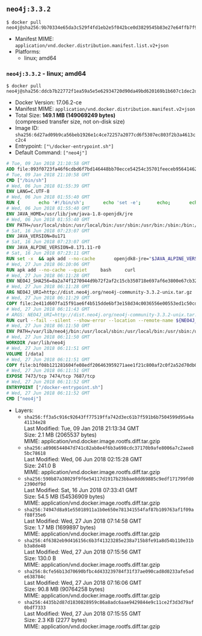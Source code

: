 ## `neo4j:3.3.2`

```console
$ docker pull neo4j@sha256:9b70334e65da3c529f4fd1eb2e5f042bce0d3829545b83e27e64ffb7f9c7ba18
```

-	Manifest MIME: `application/vnd.docker.distribution.manifest.list.v2+json`
-	Platforms:
	-	linux; amd64

### `neo4j:3.3.2` - linux; amd64

```console
$ docker pull neo4j@sha256:ddcb7b22772f1ea59a5e5e62934720d90da49bd620169b1b607c1dec2de54823
```

-	Docker Version: 17.06.2-ce
-	Manifest MIME: `application/vnd.docker.distribution.manifest.v2+json`
-	Total Size: **149.1 MB (149069249 bytes)**  
	(compressed transfer size, not on-disk size)
-	Image ID: `sha256:6d27ad09b9ca56beb1926e1c4ce72257a2077cd6f5307ec803f2b3a4613cc2c4`
-	Entrypoint: `["\/docker-entrypoint.sh"]`
-	Default Command: `["neo4j"]`

```dockerfile
# Tue, 09 Jan 2018 21:10:58 GMT
ADD file:093f0723fa46f6cdbd6f7bd146448bb70ecce54254c35701feeceb956414622f in / 
# Tue, 09 Jan 2018 21:10:58 GMT
CMD ["/bin/sh"]
# Wed, 06 Jun 2018 01:55:39 GMT
ENV LANG=C.UTF-8
# Wed, 06 Jun 2018 01:55:40 GMT
RUN { 		echo '#!/bin/sh'; 		echo 'set -e'; 		echo; 		echo 'dirname "$(dirname "$(readlink -f "$(which javac || which java)")")"'; 	} > /usr/local/bin/docker-java-home 	&& chmod +x /usr/local/bin/docker-java-home
# Wed, 06 Jun 2018 01:55:40 GMT
ENV JAVA_HOME=/usr/lib/jvm/java-1.8-openjdk/jre
# Wed, 06 Jun 2018 01:55:40 GMT
ENV PATH=/usr/local/sbin:/usr/local/bin:/usr/sbin:/usr/bin:/sbin:/bin:/usr/lib/jvm/java-1.8-openjdk/jre/bin:/usr/lib/jvm/java-1.8-openjdk/bin
# Sat, 16 Jun 2018 07:23:07 GMT
ENV JAVA_VERSION=8u171
# Sat, 16 Jun 2018 07:23:07 GMT
ENV JAVA_ALPINE_VERSION=8.171.11-r0
# Sat, 16 Jun 2018 07:23:11 GMT
RUN set -x 	&& apk add --no-cache 		openjdk8-jre="$JAVA_ALPINE_VERSION" 	&& [ "$JAVA_HOME" = "$(docker-java-home)" ]
# Wed, 27 Jun 2018 06:10:06 GMT
RUN apk add --no-cache --quiet     bash     curl
# Wed, 27 Jun 2018 06:11:28 GMT
ENV NEO4J_SHA256=8a2a74f1270944d9b72f2af2c15cb350718e697af6e3800e67cb32a5d1605f6e NEO4J_TARBALL=neo4j-community-3.3.2-unix.tar.gz NEO4J_EDITION=community
# Wed, 27 Jun 2018 06:11:28 GMT
ARG NEO4J_URI=http://dist.neo4j.org/neo4j-community-3.3.2-unix.tar.gz
# Wed, 27 Jun 2018 06:11:29 GMT
COPY file:2e411d607fa15f91ae6f4b515dde6bf3e158d34c0036556e00553ed1c50cd63d in /tmp/ 
# Wed, 27 Jun 2018 06:11:43 GMT
# ARGS: NEO4J_URI=http://dist.neo4j.org/neo4j-community-3.3.2-unix.tar.gz
RUN curl --fail --silent --show-error --location --remote-name ${NEO4J_URI}     && echo "${NEO4J_SHA256}  ${NEO4J_TARBALL}" | sha256sum -csw -     && tar --extract --file ${NEO4J_TARBALL} --directory /var/lib     && mv /var/lib/neo4j-* /var/lib/neo4j     && rm ${NEO4J_TARBALL}     && mv /var/lib/neo4j/data /data     && ln -s /data /var/lib/neo4j/data     && apk del curl
# Wed, 27 Jun 2018 06:11:50 GMT
ENV PATH=/var/lib/neo4j/bin:/usr/local/sbin:/usr/local/bin:/usr/sbin:/usr/bin:/sbin:/bin:/usr/lib/jvm/java-1.8-openjdk/jre/bin:/usr/lib/jvm/java-1.8-openjdk/bin
# Wed, 27 Jun 2018 06:11:50 GMT
WORKDIR /var/lib/neo4j
# Wed, 27 Jun 2018 06:11:51 GMT
VOLUME [/data]
# Wed, 27 Jun 2018 06:11:51 GMT
COPY file:b1f08b121281604fe08edf206463959271aee1f21c800af2c0f2a52d70db0f3e in /docker-entrypoint.sh 
# Wed, 27 Jun 2018 06:11:51 GMT
EXPOSE 7473/tcp 7474/tcp 7687/tcp
# Wed, 27 Jun 2018 06:11:52 GMT
ENTRYPOINT ["/docker-entrypoint.sh"]
# Wed, 27 Jun 2018 06:11:52 GMT
CMD ["neo4j"]
```

-	Layers:
	-	`sha256:ff3a5c916c92643ff77519ffa742d3ec61b7f591b6b7504599d95a4a41134e28`  
		Last Modified: Tue, 09 Jan 2018 21:13:34 GMT  
		Size: 2.1 MB (2065537 bytes)  
		MIME: application/vnd.docker.image.rootfs.diff.tar.gzip
	-	`sha256:a8906544047d741c82ab8e4f6b3a698cdc37170b9afe8006a7c2aee85bc78618`  
		Last Modified: Wed, 06 Jun 2018 02:15:28 GMT  
		Size: 241.0 B  
		MIME: application/vnd.docker.image.rootfs.diff.tar.gzip
	-	`sha256:590b87a38029f9f6e54117d1917b23bbae8dd69885c9edf171799fd02390df9d`  
		Last Modified: Sat, 16 Jun 2018 07:33:41 GMT  
		Size: 54.5 MB (54536909 bytes)  
		MIME: application/vnd.docker.image.rootfs.diff.tar.gzip
	-	`sha256:74947d8a91e55018911a1b0e650e781341554faf87b109763af1f09af88f35e6`  
		Last Modified: Wed, 27 Jun 2018 07:14:58 GMT  
		Size: 1.7 MB (1699897 bytes)  
		MIME: application/vnd.docker.image.rootfs.diff.tar.gzip
	-	`sha256:4f6382eb9d416156c6b3f41323285e238a715b8fe91a8d54b110e31bb3a8de48`  
		Last Modified: Wed, 27 Jun 2018 07:15:56 GMT  
		Size: 130.0 B  
		MIME: application/vnd.docker.image.rootfs.diff.tar.gzip
	-	`sha256:8cfe56b13d70690bfbc4d433239784f31f37ae090cad8d0233afe5ade638784c`  
		Last Modified: Wed, 27 Jun 2018 07:16:06 GMT  
		Size: 90.8 MB (90764258 bytes)  
		MIME: application/vnd.docker.image.rootfs.diff.tar.gzip
	-	`sha256:4435b2d87d1830828959c86a8adc6aae9429844e9c11ce2f3d3d79af0bdf7333`  
		Last Modified: Wed, 27 Jun 2018 07:15:55 GMT  
		Size: 2.3 KB (2277 bytes)  
		MIME: application/vnd.docker.image.rootfs.diff.tar.gzip
